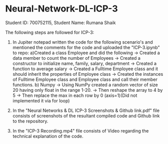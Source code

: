 # Neural-Network-DL-ICP-3

Student ID: 700752115, Student Name: Rumana Shaik

The following steps are followed for ICP-3:

1. In Jupiter notepad written the code for the following scenario's and mentioned the comments for the code and uploaded the "ICP-3.ipynb" to repo:
   a)Created a class Employee and did the following
   -> Created a data member to count the number of Employees
   -> Created a constructor to initialize name, family, salary, department
   -> Created a function to average salary
   -> Created a Fulltime Employee class and it should inherit the properties of Employee class
   -> Created the instances of Fulltime Employee class and Employee class and call their member functions.
   b) Numpy
   -> Using NumPy created a random vector of size 20 having only float in the range 1-20.
   -> Then reshape the array to 4 by 5
   -> Then replace the max in each row by 0 (axis=1)(Did not implemented it via for loop)
   
3. In the "Neural Networks & DL ICP-3 Screenshots & Github link.pdf" file consists of screenshots of the resultant compiled code and Github link to the repository.
4. In the "ICP-3 Recording.mp4" file consists of Video regarding the technical explanation of the code.
